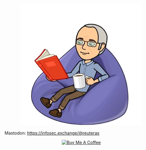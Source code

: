 

<p align="center">
  <img src="https://raw.githubusercontent.com/reuteras/reuteras/main/images/profile.png" alt="Profile picture"/>
</p>

Mastodon: <a rel="me" href="https://infosec.exchange/@reuteras">https://infosec.exchange/@reuteras</a>

<p align="center">
    <a href="https://www.buymeacoffee.com/reuteras" target="_blank"><img src="https://cdn.buymeacoffee.com/buttons/v2/default-yellow.png" alt="Buy Me A Coffee" style="height: 60px !important;width: 217px !important;" ></a>
</p>
